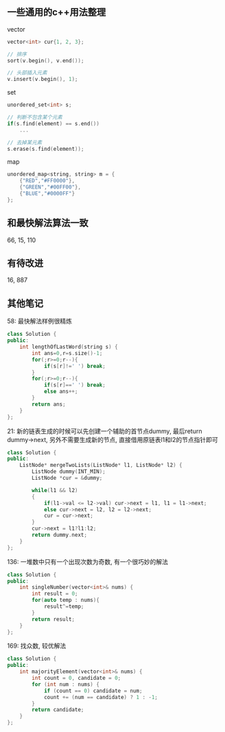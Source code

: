 ## 一些通用的c++用法整理

vector
```c++
vector<int> cur{1, 2, 3};

// 排序
sort(v.begin(), v.end());

// 头部插入元素
v.insert(v.begin(), 1);
```

set
```c++
unordered_set<int> s;

// 判断不包含某个元素
if(s.find(element) == s.end())
    ...

// 去掉某元素
s.erase(s.find(element));
```

map
```c++
unordered_map<string, string> m = {
    {"RED","#FF0000"},
    {"GREEN","#00FF00"},
    {"BLUE","#0000FF"}
};
```

## 和最快解法算法一致

66, 15, 110

## 有待改进

16, 887

## 其他笔记

58: 最快解法样例很精炼
```c++
class Solution {
public:
    int lengthOfLastWord(string s) {
        int ans=0,r=s.size()-1;
        for(;r>=0;r--){
            if(s[r]!=' ') break;
        }
        for(;r>=0;r--){
            if(s[r]==' ') break;
            else ans++;
        }
        return ans;
    }
};
```

21: 新的链表生成的时候可以先创建一个辅助的首节点dummy, 最后return dummy->next, 另外不需要生成新的节点, 直接借用原链表l1和l2的节点指针即可
```c++
class Solution {
public:
    ListNode* mergeTwoLists(ListNode* l1, ListNode* l2) {
        ListNode dummy(INT_MIN);
        ListNode *cur = &dummy;

        while(l1 && l2)
        {
            if(l1->val <= l2->val) cur->next = l1, l1 = l1->next;
            else cur->next = l2, l2 = l2->next;
            cur = cur->next;
        }
        cur->next = l1?l1:l2;
        return dummy.next;
    }
};
```

136: 一堆数中只有一个出现次数为奇数, 有一个很巧妙的解法
```c++
class Solution {
public:
    int singleNumber(vector<int>& nums) {
        int result = 0;
        for(auto temp : nums){
            result^=temp;
        }
        return result;
    }
};
```

169: 找众数, 较优解法
```c++
class Solution {
public:
    int majorityElement(vector<int>& nums) {
        int count = 0, candidate = 0;
        for (int num : nums) {
            if (count == 0) candidate = num;
            count += (num == candidate) ? 1 : -1;
        }
        return candidate;
    }
};
```